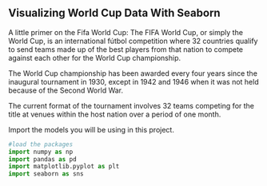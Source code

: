 ## Visualizing World Cup Data With Seaborn

A little primer on the Fifa World Cup: The FIFA World Cup, or simply the World Cup, is an international fútbol competition where 32 countries qualify to send teams made up of the best players from that nation to compete against each other for the World Cup championship.

The World Cup championship has been awarded every four years since the inaugural tournament in 1930, except in 1942 and 1946 when it was not held because of the Second World War.

The current format of the tournament involves 32 teams competing for the title at venues within the host nation over a period of one month.

Import the models you will be using in this project. 
```python
#load the packages
import numpy as np
import pandas as pd
import matplotlib.pyplot as plt
import seaborn as sns
```